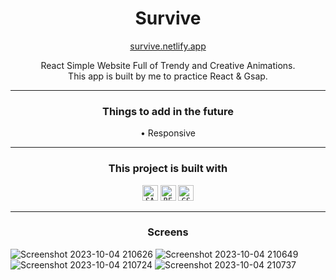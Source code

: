 <h1 align="center">
  Survive
</h1>

<p align="center" >
  <a href="https://reactommerce.netlify.app/">survive.netlify.app</a>
</p>

<p align="center" >
  React Simple Website Full of Trendy and Creative Animations.
  <br>
  This app is built by me to practice React & Gsap.
</p>

---

<h3 align="center">Things to add in the future</h3>
<p align="center" >
  • Responsive
</p>

---
 
<div align="center">
  <h3>This project is built with</h3>
    <code><img title="SASS" height="25" src="https://cdn.jsdelivr.net/gh/devicons/devicon/icons/sass/sass-original.svg" /></code>
    <code><img title="REACT JS" height="25" src="https://cdn.jsdelivr.net/gh/devicons/devicon/icons/react/react-original.svg" /></code>
    <code><img title="GSAP" height="25" src="readme_files/gsap.svg" /></code>
</div>

---

<h3 align="center">Screens</h3>

![Screenshot 2023-10-04 210626](https://github.com/cisjoe/Survive/assets/105171436/e0be67a3-880b-4279-b0f8-452b64ea41bb)
![Screenshot 2023-10-04 210649](https://github.com/cisjoe/Survive/assets/105171436/411a5c3e-1a68-4f8d-84ce-2ed679340bd0)
![Screenshot 2023-10-04 210724](https://github.com/cisjoe/Survive/assets/105171436/f23c251d-8e13-4fcc-8f46-c31dab344b07)
![Screenshot 2023-10-04 210737](https://github.com/cisjoe/Survive/assets/105171436/deb62623-687a-4c10-99ab-06057d5bf104)


